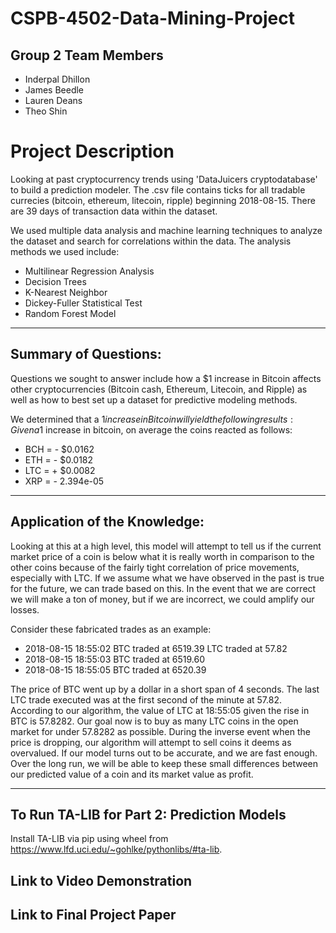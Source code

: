 # CSPB-4502-Data-Mining-Project


## Group 2 Team Members
* Inderpal Dhillon
* James Beedle
* Lauren Deans
* Theo Shin

# Project Description
Looking at past cryptocurrency trends using 'DataJuicers cryptodatabase' to build a prediction modeler. The .csv file contains ticks for all tradable currecies (bitcoin, ethereum, litecoin, ripple) beginning 2018-08-15. There are 39 days of transaction data within the dataset.

We used multiple data analysis and machine learning techniques to analyze the dataset and search for correlations within the data. The analysis methods we used include:
* Multilinear Regression Analysis
* Decision Trees
* K-Nearest Neighbor
* Dickey-Fuller Statistical Test
* Random Forest Model
***

## Summary of Questions:
Questions we sought to answer include how a $1 increase in Bitcoin affects other cryptocurrencies (Bitcoin cash, Ethereum, Litecoin, and Ripple) as well as how to best set up a dataset for predictive modeling methods.

We determined that a $1 increase in Bitcoin will yield the following results:
Given a 1$ increase in bitcoin, on average the coins reacted as follows:
* BCH = - $0.0162
* ETH = - $0.0182
* LTC = + $0.0082
* XRP = - 2.394e-05

***

## Application of the Knowledge:
Looking at this at a high level, this model will attempt to tell us if the current market price of a coin is below what it is really worth in comparison to the other coins because of the fairly tight correlation of price movements, especially with LTC. If we assume what we have observed in the past is true for the future, we can trade based on this. In the event that we are correct we will make a ton of money, but if we are incorrect, we could amplify our losses.

Consider these fabricated trades as an example:
* 2018-08-15 18:55:02 BTC traded at 6519.39	  LTC traded at 57.82
* 2018-08-15 18:55:03 BTC traded at 6519.60	
* 2018-08-15 18:55:05 BTC traded at 6520.39 

The price of BTC went up by a dollar in a short span of 4 seconds. The last LTC trade executed was at the first second of the minute at 57.82. According to our algorithm, the value of LTC at 18:55:05 given the rise in BTC is 57.8282. Our goal now is to buy as many LTC coins in the open market for under 57.8282 as possible. During the inverse event when the price is dropping, our algorithm will attempt to sell coins it deems as overvalued. If our model turns out to be accurate, and we are fast enough. Over the long run, we will be able to keep these small differences between our predicted value of a coin and its market value as profit.
***

## To Run TA-LIB for Part 2: Prediction Models
Install TA-LIB via pip using wheel from https://www.lfd.uci.edu/~gohlke/pythonlibs/#ta-lib. 

## Link to Video Demonstration

## Link to Final Project Paper
